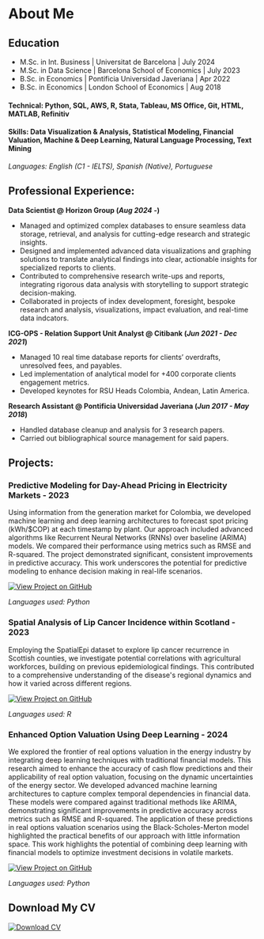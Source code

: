 # About Me

## Education
- M.Sc. in Int. Business | Universitat de Barcelona | July 2024
- M.Sc. in Data Science | Barcelona School of Economics | July 2023
- B.Sc. in Economics | Pontificia Universidad Javeriana | Apr 2022
- B.Sc. in Economics | London School of Economics | Aug 2018

#### Technical: Python, SQL, AWS, R, Stata, Tableau, MS Office, Git, HTML, MATLAB, Refinitiv

#### Skills: Data Visualization & Analysis, Statistical Modeling, Financial Valuation, Machine & Deep Learning, Natural Language Processing, Text Mining

_Languages: English (C1 - IELTS), Spanish (Native), Portuguese_

## Professional Experience:

**Data Scientist @ Horizon Group (_Aug 2024 -_)**
- Managed and optimized complex databases to ensure seamless data storage, retrieval, and analysis for cutting-edge research and strategic insights.
- Designed and implemented advanced data visualizations and graphing solutions to translate analytical findings into clear, actionable insights for specialized reports to clients.
- Contributed to comprehensive research write-ups and reports, integrating rigorous data analysis with  storytelling to support strategic decision-making.
- Collaborated in projects of index development, foresight, bespoke research and analysis, visualizations, impact evaluation, and real-time data indcators.

**ICG-OPS - Relation Support Unit Analyst @ Citibank (_Jun 2021 - Dec 2021_)**
- Managed 10 real time database reports for clients’ overdrafts, unresolved fees, and payables.
- Led implementation of analytical model for +400 corporate clients engagement metrics.
- Developed keynotes for RSU Heads Colombia, Andean, Latin America.

**Research Assistant @ Pontificia Universidad Javeriana (_Jun 2017 - May 2018_)**
- Handled database cleanup and analysis for 3 research papers.
- Carried out bibliographical source management for said papers.

## Projects:
### Predictive Modeling for Day-Ahead Pricing in Electricity Markets - 2023

Using information from the generation market for Colombia, we developed machine learning and deep learning architectures to forecast spot pricing (kWh/$COP) at each timestamp by plant. Our approach included advanced algorithms like Recurrent Neural Networks (RNNs) over baseline (ARIMA) models. We compared their performance using metrics such as RMSE and R-squared. The project demonstrated significant, consistent improvements in predictive accuracy. This work underscores the potential for predictive modeling to enhance decision making in real-life scenarios.

[![View Project on GitHub](https://img.shields.io/badge/View%20Project%20on%20GitHub-Click%20Here-blue)](https://github.com/smanotasa/ML-Energy-Colombia)

_Languages used: Python_

### Spatial Analysis of Lip Cancer Incidence within Scotland - 2023

Employing the SpatialEpi dataset to explore lip cancer recurrence in Scottish counties, we investigate potential correlations with agricultural workforces, building on previous epidemiological findings. This contributed to a comprehensive understanding of the disease's regional dynamics and how it varied across different regions.

[![View Project on GitHub](https://img.shields.io/badge/View%20Project%20on%20GitHub-Click%20Here-blue)](https://github.com/smanotasa/Incidence-of-Lip-Cancer-in-Males-for-Scotland
)

_Languages used: R_

### Enhanced Option Valuation Using Deep Learning - 2024

We explored the frontier of real options valuation in the energy industry by integrating deep learning techniques with traditional financial models. This research aimed to enhance the accuracy of cash flow predictions and their applicability of real option valuation, focusing on the dynamic uncertainties of the energy sector. We developed advanced machine learning architectures to capture complex temporal dependencies in financial data. These models were compared against traditional methods like ARIMA, demonstrating significant improvements in predictive accuracy across metrics such as RMSE and R-squared. The application of these predictions in real options valuation scenarios using the Black-Scholes-Merton model highlighted the practical benefits of our approach with little information space. This work highlights the potential of combining deep learning with financial models to optimize investment decisions in volatile markets​.

[![View Project on GitHub](https://img.shields.io/badge/View%20Project%20on%20GitHub-Click%20Here-blue)](https://github.com/smanotasa/CFForecast_Energy_OptionValuation)

_Languages used: Python_

## Download My CV
[![Download CV](https://img.shields.io/badge/Download%20CV-Click%20Here-blue)](assets/files/CV_ManotasArroyave.pdf)
